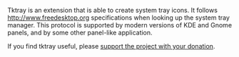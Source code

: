 Tktray is an extension that is able to create system tray icons. It follows http://www.freedesktop.org
specifications when looking up the system tray manager. This
protocol is supported by modern versions of KDE and Gnome panels, and by some other panel-like application.

If you find tktray useful, please [support the project with your donation](https://www.paypal.com/cgi-bin/webscr?cmd=_s-xclick&hosted_button_id=WSG3CNY6VBHKY).